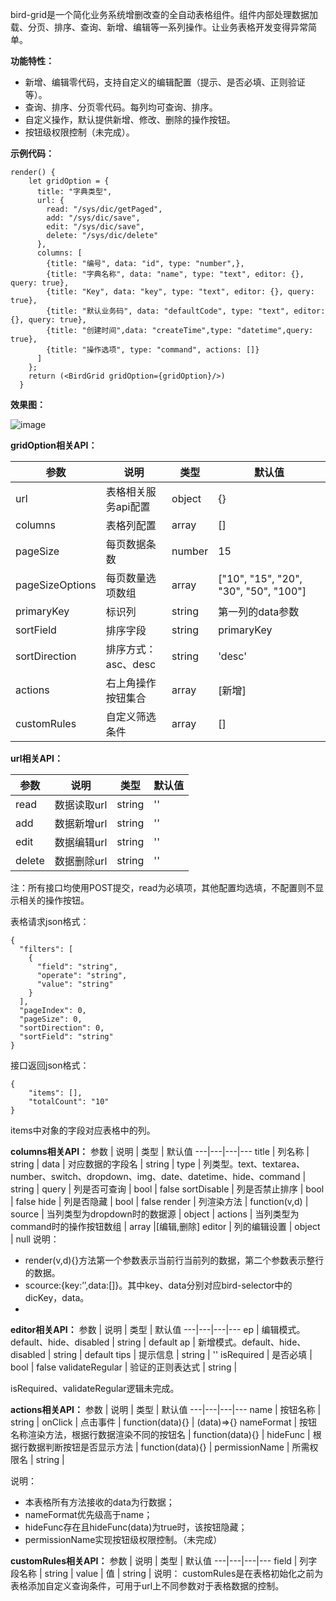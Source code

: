 bird-grid是一个简化业务系统增删改查的全自动表格组件。组件内部处理数据加载、分页、排序、查询、新增、编辑等一系列操作。让业务表格开发变得异常简单。

**功能特性：**
- 新增、编辑零代码，支持自定义的编辑配置（提示、是否必填、正则验证等）。
- 查询、排序、分页零代码。每列均可查询、排序。
- 自定义操作，默认提供新增、修改、删除的操作按钮。
- 按钮级权限控制（未完成）。

**示例代码：**

```
render() {
    let gridOption = {
      title: "字典类型",
      url: {
        read: "/sys/dic/getPaged",
        add: "/sys/dic/save",
        edit: "/sys/dic/save",
        delete: "/sys/dic/delete"
      },
      columns: [
        {title: "编号", data: "id", type: "number",},
        {title: "字典名称", data: "name", type: "text", editor: {}, query: true},
        {title: "Key", data: "key", type: "text", editor: {}, query: true},
        {title: "默认业务码", data: "defaultCode", type: "text", editor: {}, query: true},
        {title: "创建时间",data: "createTime",type: "datetime",query: true},
        {title: "操作选项", type: "command", actions: []}
      ]
    };
    return (<BirdGrid gridOption={gridOption}/>)
  }

```

**效果图：**

![image](https://raw.githubusercontent.com/liuxx001/bird-front/master/doc/bird-grid.png)

**gridOption相关API：**

参数 | 说明 | 类型 | 默认值
---|---|---|---
url | 表格相关服务api配置 | object | {}
columns | 表格列配置 | array | []
pageSize | 每页数据条数 | number | 15
pageSizeOptions | 每页数量选项数组 | array | ["10", "15", "20", "30", "50", "100"]
primaryKey | 标识列 | string | 第一列的data参数
sortField | 排序字段 | string | primaryKey
sortDirection | 排序方式：asc、desc | string | 'desc'
actions | 右上角操作按钮集合 | array | [新增]
customRules | 自定义筛选条件 | array | []

**url相关API：**

参数 | 说明 | 类型 | 默认值
---|---|---|---
read | 数据读取url | string | ''
add | 数据新增url | string | ''
edit | 数据编辑url | string | ''
delete | 数据删除url | string | ''

注：所有接口均使用POST提交，read为必填项，其他配置均选填，不配置则不显示相关的操作按钮。

表格请求json格式：

```
{
  "filters": [
    {
      "field": "string",
      "operate": "string",
      "value": "string"
    }
  ],
  "pageIndex": 0,
  "pageSize": 0,
  "sortDirection": 0,
  "sortField": "string"
}
```
接口返回json格式：

```
{
    "items": [],
    "totalCount": "10"
}
```
items中对象的字段对应表格中的列。

**columns相关API：**
参数 | 说明 | 类型 | 默认值
---|---|---|---
title | 列名称 | string | 
data | 对应数据的字段名 | string | 
type | 列类型。text、textarea、number、switch、dropdown、img、date、datetime、hide、command | string | 
query | 列是否可查询 | bool | false
sortDisable | 列是否禁止排序 | bool | false
hide | 列是否隐藏 | bool | false
render | 列渲染方法 | function(v,d) | 
source | 当列类型为dropdown时的数据源 | object | 
actions | 当列类型为command时的操作按钮数组 | array |[编辑,删除]
editor | 列的编辑设置 | object | null
说明：
- render(v,d){}方法第一个参数表示当前行当前列的数据，第二个参数表示整行的数据。
- scource:{key:’’,data:[]}。其中key、data分别对应bird-selector中的dicKey，data。
- 

**editor相关API：**
参数 | 说明 | 类型 | 默认值
---|---|---|---
ep | 编辑模式。default、hide、disabled | string | default
ap | 新增模式。default、hide、disabled | string | default
tips | 提示信息 | string | ''
isRequired | 是否必填 | bool | false
validateRegular | 验证的正则表达式 | string |

isRequired、validateRegular逻辑未完成。

**actions相关API：**
参数 | 说明 | 类型 | 默认值
---|---|---|---
name | 按钮名称 | string | 
onClick | 点击事件 | function(data){} | (data)=>{}
nameFormat | 按钮名称渲染方法，根据行数据渲染不同的按钮名 | function(data){} | 
hideFunc | 根据行数据判断按钮是否显示方法 | function(data){} | 
permissionName | 所需权限名 | string |

说明：
- 本表格所有方法接收的data为行数据；
- nameFormat优先级高于name；
- hideFunc存在且hideFunc(data)为true时，该按钮隐藏；
- permissionName实现按钮级权限控制。（未完成）

**customRules相关API：**
参数 | 说明 | 类型 | 默认值
---|---|---|---
field | 列字段名称 | string | 
value | 值 | string | 
说明：
customRules是在表格初始化之前为表格添加自定义查询条件，可用于url上不同参数对于表格数据的控制。
